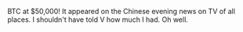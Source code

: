 BTC at $50,000! It appeared on the Chinese evening news on TV of all places. I shouldn't have told V how much I had. Oh well.
